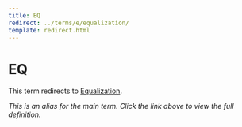 ```yaml
---
title: EQ
redirect: ../terms/e/equalization/
template: redirect.html
---
```


# EQ

This term redirects to [Equalization](../terms/e/equalization/).

*This is an alias for the main term. Click the link above to view the full definition.*
